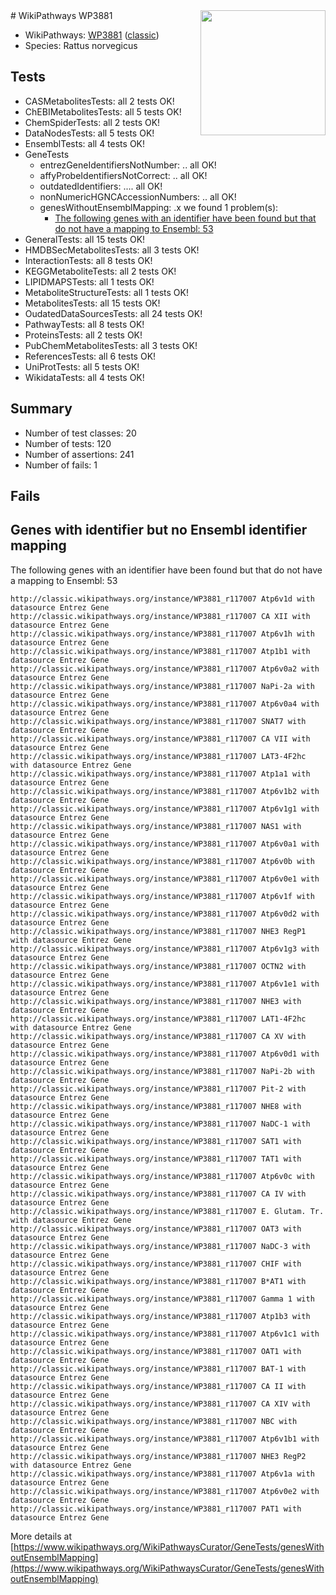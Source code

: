 <img style="float: right; width: 200px" src="https://upload.wikimedia.org/wikipedia/commons/thumb/8/83/Wplogo_with_text_500.png/640px-Wplogo_with_text_500.png" />
# WikiPathways WP3881

* WikiPathways: [WP3881](https://wikipathways.org/pathways/WP3881) ([classic](https://classic.wikipathways.org/instance/WP3881))
* Species: Rattus norvegicus
## Tests
* CASMetabolitesTests: all 2 tests OK!
* ChEBIMetabolitesTests: all 5 tests OK!
* ChemSpiderTests: all 2 tests OK!
* DataNodesTests: all 5 tests OK!
* EnsemblTests: all 4 tests OK!
* GeneTests
    * entrezGeneIdentifiersNotNumber: .. all OK!
    * affyProbeIdentifiersNotCorrect: .. all OK!
    * outdatedIdentifiers: .... all OK!
    * nonNumericHGNCAccessionNumbers: .. all OK!
    * genesWithoutEnsemblMapping: .x we found 1 problem(s):
        * [The following genes with an identifier have been found but that do not have a mapping to Ensembl: 53](#c4e5438c)
* GeneralTests: all 15 tests OK!
* HMDBSecMetabolitesTests: all 3 tests OK!
* InteractionTests: all 8 tests OK!
* KEGGMetaboliteTests: all 2 tests OK!
* LIPIDMAPSTests: all 1 tests OK!
* MetaboliteStructureTests: all 1 tests OK!
* MetabolitesTests: all 15 tests OK!
* OudatedDataSourcesTests: all 24 tests OK!
* PathwayTests: all 8 tests OK!
* ProteinsTests: all 2 tests OK!
* PubChemMetabolitesTests: all 3 tests OK!
* ReferencesTests: all 6 tests OK!
* UniProtTests: all 5 tests OK!
* WikidataTests: all 4 tests OK!


## Summary

* Number of test classes: 20
* Number of tests: 120
* Number of assertions: 241
* Number of fails: 1

## Fails

<a name="c4e5438c" />

## Genes with identifier but no Ensembl identifier mapping

The following genes with an identifier have been found but that do not have a mapping to Ensembl: 53
```
http://classic.wikipathways.org/instance/WP3881_r117007 Atp6v1d with datasource Entrez Gene
http://classic.wikipathways.org/instance/WP3881_r117007 CA XII with datasource Entrez Gene
http://classic.wikipathways.org/instance/WP3881_r117007 Atp6v1h with datasource Entrez Gene
http://classic.wikipathways.org/instance/WP3881_r117007 Atp1b1 with datasource Entrez Gene
http://classic.wikipathways.org/instance/WP3881_r117007 Atp6v0a2 with datasource Entrez Gene
http://classic.wikipathways.org/instance/WP3881_r117007 NaPi-2a with datasource Entrez Gene
http://classic.wikipathways.org/instance/WP3881_r117007 Atp6v0a4 with datasource Entrez Gene
http://classic.wikipathways.org/instance/WP3881_r117007 SNAT7 with datasource Entrez Gene
http://classic.wikipathways.org/instance/WP3881_r117007 CA VII with datasource Entrez Gene
http://classic.wikipathways.org/instance/WP3881_r117007 LAT3-4F2hc with datasource Entrez Gene
http://classic.wikipathways.org/instance/WP3881_r117007 Atp1a1 with datasource Entrez Gene
http://classic.wikipathways.org/instance/WP3881_r117007 Atp6v1b2 with datasource Entrez Gene
http://classic.wikipathways.org/instance/WP3881_r117007 Atp6v1g1 with datasource Entrez Gene
http://classic.wikipathways.org/instance/WP3881_r117007 NAS1 with datasource Entrez Gene
http://classic.wikipathways.org/instance/WP3881_r117007 Atp6v0a1 with datasource Entrez Gene
http://classic.wikipathways.org/instance/WP3881_r117007 Atp6v0b with datasource Entrez Gene
http://classic.wikipathways.org/instance/WP3881_r117007 Atp6v0e1 with datasource Entrez Gene
http://classic.wikipathways.org/instance/WP3881_r117007 Atp6v1f with datasource Entrez Gene
http://classic.wikipathways.org/instance/WP3881_r117007 Atp6v0d2 with datasource Entrez Gene
http://classic.wikipathways.org/instance/WP3881_r117007 NHE3 RegP1 with datasource Entrez Gene
http://classic.wikipathways.org/instance/WP3881_r117007 Atp6v1g3 with datasource Entrez Gene
http://classic.wikipathways.org/instance/WP3881_r117007 OCTN2 with datasource Entrez Gene
http://classic.wikipathways.org/instance/WP3881_r117007 Atp6v1e1 with datasource Entrez Gene
http://classic.wikipathways.org/instance/WP3881_r117007 NHE3 with datasource Entrez Gene
http://classic.wikipathways.org/instance/WP3881_r117007 LAT1-4F2hc with datasource Entrez Gene
http://classic.wikipathways.org/instance/WP3881_r117007 CA XV with datasource Entrez Gene
http://classic.wikipathways.org/instance/WP3881_r117007 Atp6v0d1 with datasource Entrez Gene
http://classic.wikipathways.org/instance/WP3881_r117007 NaPi-2b with datasource Entrez Gene
http://classic.wikipathways.org/instance/WP3881_r117007 Pit-2 with datasource Entrez Gene
http://classic.wikipathways.org/instance/WP3881_r117007 NHE8 with datasource Entrez Gene
http://classic.wikipathways.org/instance/WP3881_r117007 NaDC-1 with datasource Entrez Gene
http://classic.wikipathways.org/instance/WP3881_r117007 SAT1 with datasource Entrez Gene
http://classic.wikipathways.org/instance/WP3881_r117007 TAT1 with datasource Entrez Gene
http://classic.wikipathways.org/instance/WP3881_r117007 Atp6v0c with datasource Entrez Gene
http://classic.wikipathways.org/instance/WP3881_r117007 CA IV with datasource Entrez Gene
http://classic.wikipathways.org/instance/WP3881_r117007 E. Glutam. Tr. with datasource Entrez Gene
http://classic.wikipathways.org/instance/WP3881_r117007 OAT3 with datasource Entrez Gene
http://classic.wikipathways.org/instance/WP3881_r117007 NaDC-3 with datasource Entrez Gene
http://classic.wikipathways.org/instance/WP3881_r117007 CHIF with datasource Entrez Gene
http://classic.wikipathways.org/instance/WP3881_r117007 B*AT1 with datasource Entrez Gene
http://classic.wikipathways.org/instance/WP3881_r117007 Gamma 1 with datasource Entrez Gene
http://classic.wikipathways.org/instance/WP3881_r117007 Atp1b3 with datasource Entrez Gene
http://classic.wikipathways.org/instance/WP3881_r117007 Atp6v1c1 with datasource Entrez Gene
http://classic.wikipathways.org/instance/WP3881_r117007 OAT1 with datasource Entrez Gene
http://classic.wikipathways.org/instance/WP3881_r117007 BAT-1 with datasource Entrez Gene
http://classic.wikipathways.org/instance/WP3881_r117007 CA II with datasource Entrez Gene
http://classic.wikipathways.org/instance/WP3881_r117007 CA XIV with datasource Entrez Gene
http://classic.wikipathways.org/instance/WP3881_r117007 NBC with datasource Entrez Gene
http://classic.wikipathways.org/instance/WP3881_r117007 Atp6v1b1 with datasource Entrez Gene
http://classic.wikipathways.org/instance/WP3881_r117007 NHE3 RegP2 with datasource Entrez Gene
http://classic.wikipathways.org/instance/WP3881_r117007 Atp6v1a with datasource Entrez Gene
http://classic.wikipathways.org/instance/WP3881_r117007 Atp6v0e2 with datasource Entrez Gene
http://classic.wikipathways.org/instance/WP3881_r117007 PAT1 with datasource Entrez Gene
```

More details at [https://www.wikipathways.org/WikiPathwaysCurator/GeneTests/genesWithoutEnsemblMapping](https://www.wikipathways.org/WikiPathwaysCurator/GeneTests/genesWithoutEnsemblMapping)

